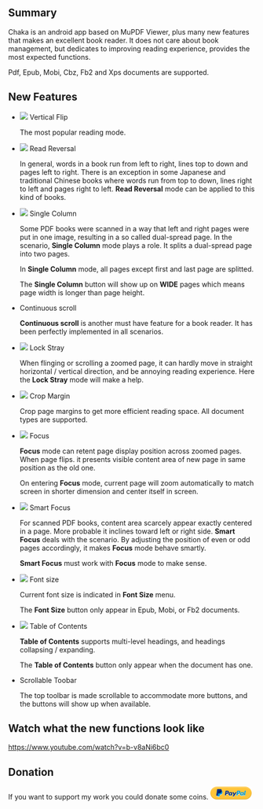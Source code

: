 ## Summary
Chaka is an android app based on MuPDF Viewer, plus many new features that makes an excellent book reader. It does not care about book management, but dedicates to improving reading experience, provides the most expected functions.

Pdf, Epub, Mobi, Cbz, Fb2 and Xps documents are supported.

## New Features
- <img src="resources/flip_vertical.png"> Vertical Flip

  The most popular reading mode.

- <img src="resources/text_left.png"> Read Reversal

  In general, words in a book run from left to right, lines top to down and pages left to right. There is an exception in some Japanese and traditional Chinese books where words run from top to down, lines right to left and pages right to left. **Read Reversal** mode can be applied to this kind of books.

- <img src="resources/single_column.png"> Single Column

  Some PDF books were scanned in a way that left and right pages were put in one image, resulting in a so called dual-spread page. In the scenario, **Single Column** mode plays a role. It splits a dual-spread page into two pages.

  In **Single Column** mode, all pages except first and last page are splitted.

  The **Single Column** button will show up on **WIDE** pages which means page width is longer than page height.

- Continuous scroll

  **Continuous scroll** is another must have feature for a book reader. It has been perfectly implemented in all scenarios.

- <img src="resources/lock.png"> Lock Stray

  When flinging or scrolling a zoomed page, it can hardly move in straight horizontal / vertical direction, and be annoying reading experience. Here the **Lock Stray** mode will make a help.

- <img src="resources/crop_margin.png"> Crop Margin

  Crop page margins to get more efficient reading space. All document types are supported.

- <img src="resources/focus.png"> Focus

  **Focus** mode can retent page display position across zoomed pages. When page flips. it presents visible content area of new page in same position as the old one.

  On entering **Focus** mode, current page will zoom automatically to match screen in shorter dimension and center itself in screen.

- <img src="resources/smart_focus.png"> Smart Focus

  For scanned PDF books, content area scarcely appear exactly centered in a page. More probable it inclines toward left or right side. **Smart Focus** deals with the scenario. By adjusting the position of even or odd pages accordingly, it makes **Focus** mode behave smartly.

  **Smart Focus** must work with **Focus** mode to make sense.

- <img src="resources/format.png"> Font size

  Current font size is indicated in **Font Size** menu.

  The **Font Size** button only appear in Epub, Mobi, or Fb2 documents.

- <img src="resources/toc.png"> Table of Contents

  **Table of Contents** supports multi-level headings, and headings collapsing / expanding.

  The **Table of Contents** button only appear when the document has one.

- Scrollable Toobar

  The top toolbar is made scrollable to accommodate more buttons, and the buttons will show up when available.

## Watch what the new functions look like
<a src="https://www.youtube.com/watch?v=b-v8aNi6bc0">https://www.youtube.com/watch?v=b-v8aNi6bc0</a>

## Donation
If you want to support my work you could donate some coins. [![donate](resources/paypal-logo.png)](https://paypal.me/timelegend)
